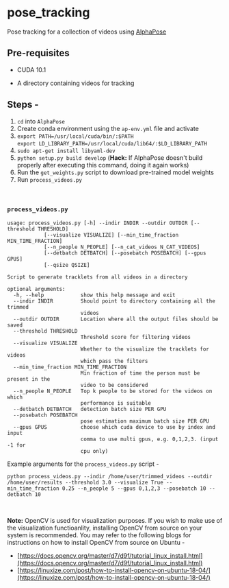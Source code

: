 # pose_tracking
Pose tracking for a collection of videos using [AlphaPose](https://github.com/MVIG-SJTU/AlphaPose)


## Pre-requisites

* CUDA 10.1

* A directory containing videos for tracking 

## Steps -

1. `cd` into `AlphaPose`
2. Create conda environment using the `ap-env.yml` file and activate
3. `export PATH=/usr/local/cuda/bin/:$PATH` <br>
   `export LD_LIBRARY_PATH=/usr/local/cuda/lib64/:$LD_LIBRARY_PATH`
4. `sudo apt-get install libyaml-dev`
5. `python setup.py build develop` (<b>Hack:</b> If AlphaPose doesn't build properly after executing this command, doing it again works)
6. Run the `get_weights.py` script to download pre-trained model weights
7. Run `process_videos.py` 

<br>

### `process_videos.py`

```
usage: process_videos.py [-h] --indir INDIR --outdir OUTDIR [--threshold THRESHOLD]
            [--visualize VISUALIZE] [--min_time_fraction MIN_TIME_FRACTION]
            [--n_people N_PEOPLE] [--n_cat_videos N_CAT_VIDEOS]
            [--detbatch DETBATCH] [--posebatch POSEBATCH] [--gpus GPUS]
            [--qsize QSIZE]

Script to generate tracklets from all videos in a directory

optional arguments:
  -h, --help            show this help message and exit
  --indir INDIR         Should point to directory containing all the trimmed
                        videos
  --outdir OUTDIR       Location where all the output files should be saved
  --threshold THRESHOLD
                        Threshold score for filtering videos
  --visualize VISUALIZE
                        Whether to the visualize the tracklets for videos
                        which pass the filters
  --min_time_fraction MIN_TIME_FRACTION
                        Min fraction of time the person must be present in the
                        video to be considered
  --n_people N_PEOPLE   Top k people to be stored for the videos on which
                        performance is suitable
  --detbatch DETBATCH   detection batch size PER GPU
  --posebatch POSEBATCH
                        pose estimation maximum batch size PER GPU
  --gpus GPUS           choose which cuda device to use by index and input
                        comma to use multi gpus, e.g. 0,1,2,3. (input -1 for
                        cpu only) 
```

Example arguments for the `process_videos.py` script -

`python process_videos.py --indir /home/user/trimmed_videos --outdir /home/user/results --threshold 3.0 --visualize True --min_time_fraction 0.25 --n_people 5 --gpus 0,1,2,3 --posebatch 10 --detbatch 10`

<br>

<b>Note:</b> OpenCV is used for visualization purposes. If you wish to make use of the visualization functioanlity, installing OpenCV from source on your system is recommended.
You may refer to the following blogs for instructions on how to install OpenCV from source on Ubuntu -
- [https://docs.opencv.org/master/d7/d9f/tutorial_linux_install.html](https://docs.opencv.org/master/d7/d9f/tutorial_linux_install.html)
- [https://linuxize.com/post/how-to-install-opencv-on-ubuntu-18-04/](https://linuxize.com/post/how-to-install-opencv-on-ubuntu-18-04/)


<br><br>
